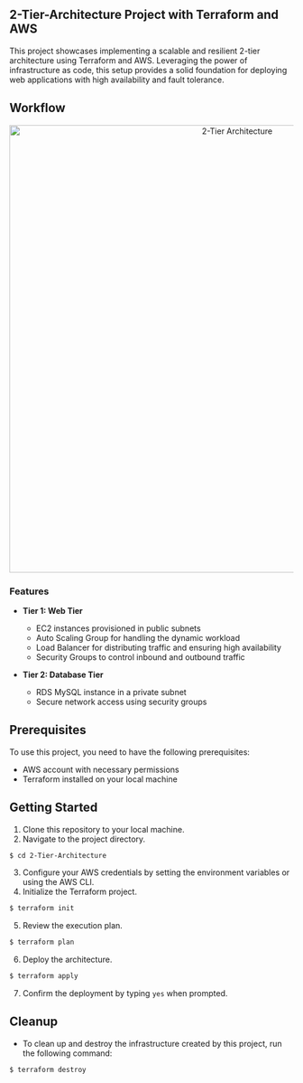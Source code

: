 ## 2-Tier-Architecture Project with Terraform and AWS

This project showcases implementing a scalable and resilient 2-tier architecture using Terraform and AWS. Leveraging the power of infrastructure as code, this setup provides a solid foundation for deploying web applications with high availability and fault tolerance.

## Workflow
<p align="center">
  <img width="792" alt="2-Tier Architecture" src="https://github.com/YashPimple/Terraform-AWS-Architecture/assets/97302447/ed6bc255-bd46-4fdf-b9ec-c76b466b46a9">
</p>

### Features
- **Tier 1: Web Tier**

  - EC2 instances provisioned in public subnets
  - Auto Scaling Group for handling the dynamic workload
  - Load Balancer for distributing traffic and ensuring high availability
  - Security Groups to control inbound and outbound traffic

- **Tier 2: Database Tier**

  - RDS MySQL instance in a private subnet
  - Secure network access using security groups

## Prerequisites
To use this project, you need to have the following prerequisites:

- AWS account with necessary permissions
- Terraform installed on your local machine

## Getting Started

1. Clone this repository to your local machine.
2. Navigate to the project directory.

```bash
$ cd 2-Tier-Architecture
```

3. Configure your AWS credentials by setting the environment variables or using the AWS CLI.
4. Initialize the Terraform project.
```bash
$ terraform init
```
5. Review the execution plan.
```bash
$ terraform plan
```
6. Deploy the architecture.
```bash
$ terraform apply
```

7. Confirm the deployment by typing `yes` when prompted.

## Cleanup
- To clean up and destroy the infrastructure created by this project, run the following command:

```bash
$ terraform destroy
```
